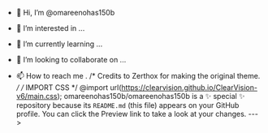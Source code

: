 - 👋 Hi, I’m @omareenohas150b
- 👀 I’m interested in ...
- 🌱 I’m currently learning ...
- 💞️ I’m looking to collaborate on ...

- 📫 How to reach me .
  /* Credits to Zerthox for making the original theme. */
/* IMPORT CSS */
@import url(https://clearvision.github.io/ClearVision-v6/main.css);
omareenohas150b/omareenohas150b is a ✨ special ✨ repository because its `README.md` (this file) appears on your GitHub profile.
You can click the Preview link to take a look at your changes.
--->
